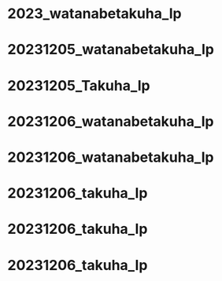 # 2023_watanabetakuha_lp
# 20231205_watanabetakuha_lp
# 20231205_Takuha_lp
# 20231206_watanabetakuha_lp
# 20231206_watanabetakuha_lp
# 20231206_takuha_lp
# 20231206_takuha_lp
# 20231206_takuha_lp
